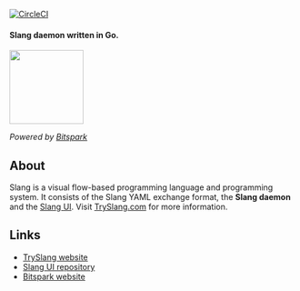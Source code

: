 [![CircleCI](https://circleci.com/gh/Bitspark/slang/tree/master.svg?style=svg&circle-token=ba892aab7dad71da5e2c426eff2a336974d96df0)](https://circleci.com/gh/Bitspark/slang/tree/master)

#### Slang daemon written in Go.

<img src="http://tryslang.com/slang2.png" height="130">

*Powered by [Bitspark](https://bitspark.de)*

## About

Slang is a visual flow-based programming language and programming system. It consists of the Slang YAML exchange format, the **Slang daemon** and the [Slang UI](https://github.com/Bitspark/slang-ui). Visit [TrySlang.com](http://tryslang.com) for more information.

## Links

- [TrySlang website](http://tryslang.com)
- [Slang UI repository](https://github.com/Bitspark/slang-ui)
- [Bitspark website](https://bitspark.de)
